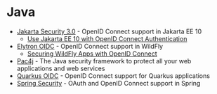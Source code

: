 # Java

* [Jakarta Security 3.0](https://jakarta.ee/specifications/security/3.0/jakarta-security-spec-3.0.html#openid-connect-annotation) - OpenID Connect support in Jakarta EE 10
    * [Use Jakarta EE 10 with OpenID Connect Authentication](https://auth0.com/blog/jakarta-ee-oidc/)
* [Elytron OIDC](https://wildfly-security.github.io/wildfly-elytron/blog/securing-wildfly-apps-openid-connect/) - OpenID Connect support in WildFly
    * [Securing WildFly Apps with OpenID Connect](https://wildfly-security.github.io/wildfly-elytron/blog/securing-wildfly-apps-openid-connect/)
* [Pac4j](https://www.pac4j.org/) - The Java security framework to protect all your web applications and web services
* [Quarkus OIDC](https://quarkus.io/guides/security-openid-connect) - OpenID Connect support for Quarkus applications
* [Spring Security](https://docs.spring.io/spring-security/reference/servlet/oauth2/index.html) - OAuth and OpenID Connect support in Spring
